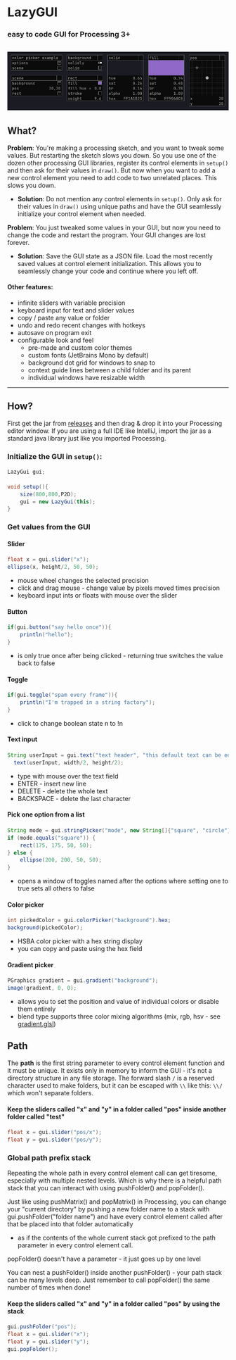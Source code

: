 # LazyGUI
### easy to code GUI for Processing 3+

![LazyGui looks like this](readme_assets/header.png)
---

## What?

**Problem**: You're making a processing sketch, and you want to tweak some values. But restarting the sketch slows you
down. So you use one of the dozen other processing GUI libraries, register its control elements in `setup()` and then ask for their values in
`draw()`. But now when you want to add a new control element you need to add code to two unrelated places. This slows you
down.

- **Solution**: Do not mention any control elements in `setup()`. Only ask for their values in `draw()` using unique paths and have the GUI seamlessly initialize your control element when needed.

**Problem**: You just tweaked some values in your GUI, but now you need to change the code and restart the program. Your GUI changes are lost forever.

- **Solution**: Save the GUI state as a JSON file. Load the most recently saved values at control element initialization. This allows you to seamlessly change your code and continue where you left off.

#### Other features:
- infinite sliders with variable precision
- keyboard input for text and slider values
- copy / paste any value or folder
- undo and redo recent changes with hotkeys
- autosave on program exit
- configurable look and feel
  - pre-made and custom color themes
  - custom fonts (JetBrains Mono by default)
  - background dot grid for windows to snap to
  - context guide lines between a child folder and its parent
  - individual windows have resizable width 
---

## How?

First get the jar from [releases](https://github.com/KrabCode/LazyGui/releases) and then drag & drop it into your Processing
editor window. If you are using a full IDE like IntelliJ, import the jar as a standard java library just like you imported Processing.

### Initialize the GUI in `setup()`:

```java
LazyGui gui;

void setup(){
    size(800,800,P2D);
    gui = new LazyGui(this);
}
```

### Get values from the GUI

#### Slider
```java
float x = gui.slider("x");
ellipse(x, height/2, 50, 50);
```
- mouse wheel changes the selected precision
- click and drag mouse - change value by pixels moved times precision
- keyboard input ints or floats with mouse over the slider

#### Button

```java
if(gui.button("say hello once")){
    println("hello");
}
```
- is only true once after being clicked - returning true switches the value back to false

#### Toggle

```java
if(gui.toggle("spam every frame")){
    println("I'm trapped in a string factory");
}
```
- click to change boolean state n to !n

#### Text input

```java
String userInput = gui.text("text header", "this default text can be edited");
  text(userInput, width/2, height/2);
```
- type with mouse over the text field
- ENTER - insert new line 
- DELETE  - delete the whole text
- BACKSPACE - delete the last character

#### Pick one option from a list

```java
String mode = gui.stringPicker("mode", new String[]{"square", "circle"});
if (mode.equals("square")) {
    rect(175, 175, 50, 50);
} else {
    ellipse(200, 200, 50, 50);
}
```
- opens a window of toggles named after the options where setting one to true sets all others to false

#### Color picker

```java
int pickedColor = gui.colorPicker("background").hex;
background(pickedColor);
```
- HSBA color picker with a hex string display
- you can copy and paste using the hex field

#### Gradient picker

```java
PGraphics gradient = gui.gradient("background");
image(gradient, 0, 0);
```
- allows you to set the position and value of individual colors or disable them entirely
- blend type supports three color mixing algorithms (mix, rgb, hsv - see [gradient.glsl](data/shaders/gradient.glsl))

## Path

The **path**  is the first string parameter to every control element function and it must be unique.
It exists only in memory to inform the GUI - it's not a directory structure in any file storage.
The forward slash `/` is a reserved character used to make folders, but it can be escaped with `\\` like this: `\\/` which won't separate folders.

#### Keep the sliders called "x" and "y" in a folder called "pos" inside another folder called "test"

```java
float x = gui.slider("pos/x");
float y = gui.slider("pos/y");
```

### Global path prefix stack

Repeating the whole path in every control element call can get tiresome, especially with multiple nested levels.
Which is why there is a helpful path stack that you can interact with using pushFolder() and popFolder().

Just like using pushMatrix() and popMatrix() in Processing, you can change your "current directory"
by pushing a new folder name to a stack with gui.pushFolder("folder name") and have every control element called after that be placed into that folder automatically

- as if the contents of the whole current stack got prefixed to the path parameter in every control element call.

popFolder() doesn't have a parameter - it just goes up by one level

You can nest a pushFolder() inside another pushFolder() - your path stack can be many levels deep.
Just remember to call popFolder() the same number of times when done!

#### Keep the sliders called "x" and "y" in a folder called "pos" by using the stack

```java
gui.pushFolder("pos");
float x = gui.slider("x");
float y = gui.slider("y");
gui.popFolder();
```

